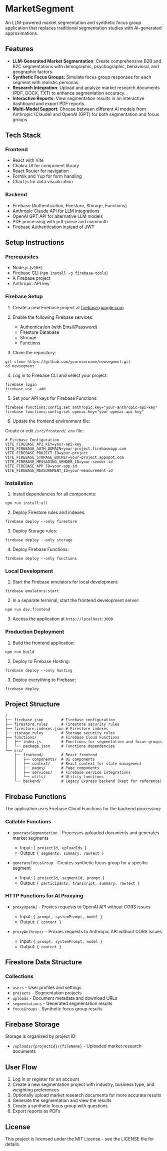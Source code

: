 # MarketSegment

An LLM-powered market segmentation and synthetic focus group application that replaces traditional segmentation studies with AI-generated approximations.

## Features

- **LLM-Generated Market Segmentation**: Create comprehensive B2B and B2C segmentations with demographic, psychographic, behavioral, and geographic factors.
- **Synthetic Focus Groups**: Simulate focus group responses for each segment with realistic personas.
- **Research Integration**: Upload and analyze market research documents (PDF, DOCX, TXT) to enhance segmentation accuracy.
- **Interactive Reports**: View segmentation results in an interactive dashboard and export PDF reports.
- **Multi-Model Support**: Choose between different AI models from Anthropic (Claude) and OpenAI (GPT) for both segmentation and focus groups.

## Tech Stack

### Frontend
- React with Vite
- Chakra UI for component library
- React Router for navigation
- Formik and Yup for form handling
- Chart.js for data visualization

### Backend
- Firebase (Authentication, Firestore, Storage, Functions)
- Anthropic Claude API for LLM integrations
- OpenAI GPT API for alternative LLM models
- PDF processing with pdf-parse and mammoth
- Firebase Authentication instead of JWT

## Setup Instructions

### Prerequisites
- Node.js (v16+)
- Firebase CLI (`npm install -g firebase-tools`)
- A Firebase project
- Anthropic API key

### Firebase Setup

1. Create a new Firebase project at [firebase.google.com](https://firebase.google.com)

2. Enable the following Firebase services:
   - Authentication (with Email/Password)
   - Firestore Database
   - Storage
   - Functions

3. Clone the repository:
```
git clone https://github.com/yourusername/newsegment.git
cd newsegment
```

4. Log in to Firebase CLI and select your project:
```
firebase login
firebase use --add
```

5. Set your API keys for Firebase Functions:
```
firebase functions:config:set anthropic.key="your-anthropic-api-key"
firebase functions:config:set openai.key="your-openai-api-key"
```

6. Update the frontend environment file:

Create or edit `/src/frontend/.env` file:
```
# Firebase Configuration
VITE_FIREBASE_API_KEY=your-api-key
VITE_FIREBASE_AUTH_DOMAIN=your-project.firebaseapp.com
VITE_FIREBASE_PROJECT_ID=your-project
VITE_FIREBASE_STORAGE_BUCKET=your-project.appspot.com
VITE_FIREBASE_MESSAGING_SENDER_ID=your-sender-id
VITE_FIREBASE_APP_ID=your-app-id
VITE_FIREBASE_MEASUREMENT_ID=your-measurement-id
```

### Installation

1. Install dependencies for all components:
```
npm run install:all
```

2. Deploy Firestore rules and indexes:
```
firebase deploy --only firestore
```

3. Deploy Storage rules:
```
firebase deploy --only storage
```

4. Deploy Firebase Functions:
```
firebase deploy --only functions
```

### Local Development

1. Start the Firebase emulators for local development:
```
firebase emulators:start
```

2. In a separate terminal, start the frontend development server:
```
npm run dev:frontend
```

3. Access the application at `http://localhost:3000`

### Production Deployment

1. Build the frontend application:
```
npm run build
```

2. Deploy to Firebase Hosting:
```
firebase deploy --only hosting
```

3. Deploy everything to Firebase:
```
firebase deploy
```

## Project Structure

```
/
├── firebase.json        # Firebase configuration
├── firestore.rules      # Firestore security rules
├── firestore.indexes.json # Firestore indexes
├── storage.rules        # Storage security rules
├── functions/           # Firebase Cloud Functions
│   ├── index.js         # Functions for segmentation and focus groups
│   └── package.json     # Functions dependencies
└── src/
    ├── frontend/        # React frontend
    │   ├── components/  # UI components
    │   ├── context/     # React context for state management
    │   ├── pages/       # Page components
    │   ├── services/    # Firebase service integrations
    │   └── utils/       # Utility functions
    └── backend/         # Legacy Express backend (kept for reference)
```

## Firebase Functions

The application uses Firebase Cloud Functions for the backend processing:

### Callable Functions
- `generateSegmentation` - Processes uploaded documents and generates market segments
  - Input: `{ projectId, uploadIds }`
  - Output: `{ segments, summary, rawText }`

- `generateFocusGroup` - Creates synthetic focus group for a specific segment
  - Input: `{ projectId, segmentId, prompt }`
  - Output: `{ participants, transcript, summary, rawText }`

### HTTP Functions for AI Proxying
- `proxyOpenAI` - Proxies requests to OpenAI API without CORS issues
  - Input: `{ prompt, systemPrompt, model }`
  - Output: `{ content }`

- `proxyAnthropic` - Proxies requests to Anthropic API without CORS issues
  - Input: `{ prompt, systemPrompt, model }`
  - Output: `{ content }`

## Firestore Data Structure

### Collections
- `users` - User profiles and settings
- `projects` - Segmentation projects
- `uploads` - Document metadata and download URLs
- `segmentations` - Generated segmentation results
- `focusGroups` - Synthetic focus group results

## Firebase Storage

Storage is organized by project ID:
- `/uploads/{projectId}/{fileName}` - Uploaded market research documents

## User Flow

1. Log in or register for an account
2. Create a new segmentation project with industry, business type, and weighting preferences
3. Optionally upload market research documents for more accurate results
4. Generate the segmentation and view the results
5. Create a synthetic focus group with questions
6. Export reports as PDFs

## License

This project is licensed under the MIT License - see the LICENSE file for details.